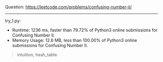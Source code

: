 Question: https://leetcode.com/problems/confusing-number-ii/

---

try_1.py:
* Runtime: 1236 ms, faster than 79.72% of Python3 online submissions for Confusing Number II.
* Memory Usage: 12.6 MB, less than 100.00% of Python3 online submissions for Confusing Number II.

> intuition, hash_table
